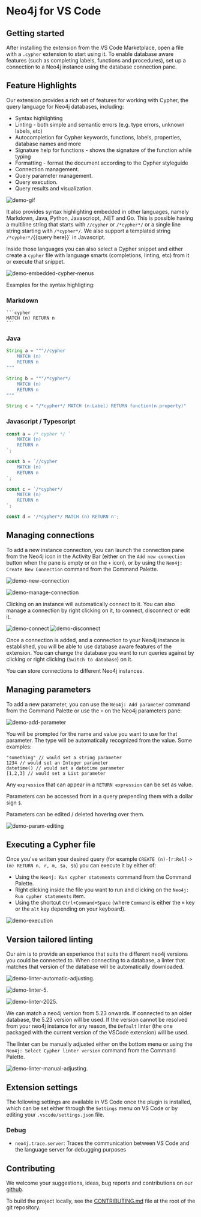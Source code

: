 # Neo4j for VS Code

## Getting started

After installing the extension from the VS Code Marketplace, open a file with a `.cypher` extension to start using it. To enable database aware features (such as completing labels, functions and procedures), set up a connection to a Neo4j instance using the database connection pane.

## Feature Highlights

Our extension provides a rich set of features for working with Cypher, the query language for Neo4j databases, including:

- Syntax highlighting
- Linting - both simple and semantic errors (e.g. type errors, unknown labels, etc)
- Autocompletion for Cypher keywords, functions, labels, properties, database names and more
- Signature help for functions - shows the signature of the function while typing
- Formatting - format the document according to the Cypher styleguide
- Connection management.
- Query parameter management.
- Query execution.
- Query results and visualization.

![demo-gif](https://github.com/neo4j/cypher-language-support/blob/main/packages/vscode-extension/resources/images/demo.gif?raw=true)

It also provides syntax highlighting embedded in other languages, namely Markdown, Java, Python, Javascriopt, .NET and Go. This is possible having a multiline string that starts with `//cypher` or `/*cypher*/` or a single line string starting with `/*cypher*/`. We also support a templated string `/*cypher*/`{{query here}}` in Javascript. 

Inside those languages you can also select a Cypher snippet and either create a `cypher` file with language smarts (completions, linting, etc) from it or execute that snippet.

![demo-embedded-cypher-menus](https://github.com/neo4j/cypher-language-support/blob/main/packages/vscode-extension/resources/images/demo-embedded-cypher-menus.png?raw=true)

Examples for the syntax highligting:

### Markdown

````
```cypher
MATCH (n) RETURN n
```
````

### Java

```java
String a = """//cypher
    MATCH (n)
    RETURN n
"""

String b = """/*cypher*/
    MATCH (n)
    RETURN n
"""

String c = "/*cypher*/ MATCH (n:Label) RETURN function(n.property)"
```

### Javascript / Typescript

```typescript
const a = /* cypher */ `
    MATCH (n)
    RETURN n
`;

const b = `//cypher
    MATCH (n)
    RETURN n
`;

const c = `/*cypher*/
    MATCH (n)
    RETURN n
`;

const d = '/*cypher*/ MATCH (n) RETURN n';
```

## Managing connections

To add a new instance connection, you can launch the connection pane from the Neo4j icon in the Activity Bar (either on the `Add new connection` button when the pane is empty or on the `+` icon), or by using the `Neo4j: Create New Connection` command from the Command Palette.

![demo-new-connection](https://github.com/neo4j/cypher-language-support/blob/main/packages/vscode-extension/resources/images/demo-new-connection.png?raw=true)

![demo-manage-connection](https://github.com/neo4j/cypher-language-support/blob/main/packages/vscode-extension/resources/images/demo-manage-connection.png?raw=true)

Clicking on an instance will automatically connect to it. You can also manage a connection by right clicking on it, to connect, disconnect or edit it.

![demo-connect](https://github.com/neo4j/cypher-language-support/blob/main/packages/vscode-extension/resources/images/demo-connect.png?raw=true)
![demo-disconnect](https://github.com/neo4j/cypher-language-support/blob/main/packages/vscode-extension/resources/images/demo-disconnect.png?raw=true)

Once a connection is added, and a connection to your Neo4j instance is established, you will be able to use database aware features of the extension. You can change the database you want to run queries against by clicking or right clicking (`Switch to database`) on it.

You can store connections to different Neo4j instances.

## Managing parameters

To add a new parameter, you can use the `Neo4j: Add parameter` command from the Command Palette or use the `+` on the Neo4j parameters pane:

![demo-add-parameter](https://github.com/neo4j/cypher-language-support/blob/main/packages/vscode-extension/resources/images/demo-add-parameter.png?raw=true)

You will be prompted for the name and value you want to use for that parameter. The type will be automatically recognized from the value. Some examples:

```
"something" // would set a string parameter
1234 // would set an Integer parameter
datetime() // would set a datetime parameter
[1,2,3] // would set a List parameter
```

Any `expression` that can appear in a `RETURN expression` can be set as value.

Parameters can be accessed from in a query prepending them with a dollar sign `$`.

Parameters can be edited / deleted hovering over them.

![demo-param-editing](https://github.com/neo4j/cypher-language-support/blob/main/packages/vscode-extension/resources/images/demo-param-editing.png?raw=true)


## Executing a Cypher file

Once you've written your desired query (for example `CREATE (n)-[r:Rel]->(m) RETURN n, r, m, $a, $b`) you can execute it by either of:
* Using the `Neo4j: Run cypher statements` command from the Command Palette.
* Right clicking inside the file you want to run and clicking on the `Neo4j: Run cypher statements` item.
* Using the shortcut `Ctrl+Command+Space` (where `Command` is either the `⌘` key or the `alt` key depending on your keyboard).

![demo-execution](https://github.com/neo4j/cypher-language-support/blob/main/packages/vscode-extension/resources/images/demo-execution.png?raw=true)

## Version tailored linting

Our aim is to provide an experience that suits the different neo4j versions you could be connected to. When connecting to a database, a linter that matches that version of the database will be automatically downloaded.

![demo-linter-automatic-adjusting](https://github.com/neo4j/cypher-language-support/blob/main/packages/vscode-extension/resources/images/demo-linter-automatic-adjusting.png?raw=true).

![demo-linter-5](https://github.com/neo4j/cypher-language-support/blob/main/packages/vscode-extension/resources/images/demo-linter-5.png?raw=true).

![demo-linter-2025](https://github.com/neo4j/cypher-language-support/blob/main/packages/vscode-extension/resources/images/demo-linter-2025.png?raw=true).

We can match a neo4j version from 5.23 onwards. If connected to an older database, the 5.23 version will be used. If the version cannot be resolved from your neo4j instance for any reason, the `Default` linter (the one packaged with the current version of the VSCode extension) will be used.

The linter can be manually adjusted either on the bottom menu or using the `Neo4j: Select Cypher linter version` command from the Command Palette.

![demo-linter-manual-adjusting](https://github.com/neo4j/cypher-language-support/blob/main/packages/vscode-extension/resources/images/demo-linter-manual-adjusting.png?raw=true).

## Extension settings

The following settings are available in VS Code once the plugin is installed, which can be set either through the `Settings` menu on VS Code or by editing your `.vscode/settings.json` file.

### Debug

- `neo4j.trace.server`: Traces the communication between VS Code and the language server for debugging purposes

## Contributing

We welcome your suggestions, ideas, bug reports and contributions on our [github](https://github.com/neo4j/cypher-language-support).

To build the project locally, see the [CONTRIBUTING.md](https://github.com/neo4j/cypher-language-support/blob/main/CONTRIBUTING.md) file at the root of the git repository.
